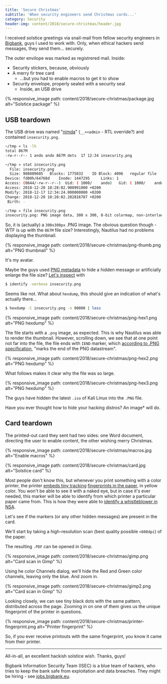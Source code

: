 ```yaml
---
title: 'Secure Christmas'
subtitle: 'When security engineers send Christmas cards...'
category: Security
header-img: content/2018/secure-christmas/header.jpg
---
```


I received solstice greetings via snail-mail from fellow security engineers in [Bigbank](https://bigbank.eu), guys I used to work with.
Only, when ethical hackers send messages, they send them... securely.

The outer envilope was marked as registrered mail. Inside:

- Security stickers, because, obviously
- A merry fir tree card
    - ...but you had to enable macros to get it to show
- Security envelope, properly sealed with a security seal
    - Inside, an USB drive


{% responsive_image path: content/2018/secure-christmas/package.jpg alt="Solstice package" %}


## USB teardown

The USB drive was named "[nimda](https://en.wikipedia.org/wiki/Nimda)" (`__<<admin` - RTL override?) and contained `insecurity.png`.


```bash
~/tmp » ls -lh
total 867M
-rw-r--r-- 1 ando ando 867M dets  17 12:34 insecurity.png

~/tmp » stat insecurity.png 
  File: insecurity.png
  Size: 908809605 	Blocks: 1775032    IO Block: 4096   regular file
Device: fd00h/64768d	Inode: 1447295     Links: 1
Access: (0644/-rw-r--r--)  Uid: ( 1000/    ando)   Gid: ( 1000/    ando)
Access: 2018-12-20 18:28:02.900991000 +0200
Modify: 2018-12-17 12:34:24.000000000 +0200
Change: 2018-12-20 18:28:02.202816787 +0200
 Birth: -

~/tmp » file insecurity.png 
insecurity.png: PNG image data, 300 x 300, 8-bit colormap, non-interlaced
```


So, it is (actually) a `300x300px` .PNG image. The obvious question though - WTF is up with the `867M` file size?
Interestingly, Nautilus had no problems displaying the thumbnail.

{% responsive_image path: content/2018/secure-christmas/png-thumb.png alt="PNG thumbnail" %}

It's my avatar.

Maybe the guys used [PNG metadata](https://www.w3.org/TR/PNG/#11textinfo) to hide a hidden message or artificially
enlarge the file size? [Let's inspect](/content/2018/secure-christmas/metadata.txt) with

```bash
$ identify -verbose insecurity.png
```

Seems like not. What about `hexdump`, this should give an indication of what's actually there...

```bash
$ hexdump -C insecurity.png -n 90000 | less
```

{% responsive_image path: content/2018/secure-christmas/png-hex1.png alt="PNG hexdump" %}

The file starts with a `.png` image, as expected. This is why Nautilus was able to render the thumbnail.
However, scrolling down, we see that at one point not far into the file, the file ends with
`IEND` marker, which [according to .PNG specification](https://www.w3.org/TR/PNG/#11IEND),
"marks the end of the PNG datastream".

{% responsive_image path: content/2018/secure-christmas/png-hex2.png alt="PNG hexdump" %}

What follows makes it clear why the file was so large.

{% responsive_image path: content/2018/secure-christmas/png-hex3.png alt="PNG hexdump" %}

The guys have hidden the latest `.iso` of Kali Linux into the `.PNG` file.

Have you ever thought how to hide your hacking distros? An image* will do.

## Card teardown

The printed-out card they sent had two sides: one Word document, directing the user to
enable content, the other wishing merry Christmas.

{% responsive_image path: content/2018/secure-christmas/macros.jpg alt="Enable macros" %}

{% responsive_image path: content/2018/secure-christmas/card.jpg alt="Solstice card" %}

Most people don't know this, but whenever you print something with a color printer, the printer
[embeds tiny tracking](https://en.wikipedia.org/wiki/Machine_Identification_Code)
[fingerprints in the paper](http://seeingyellow.com/), in yellow color.
You won't be able to see it with a naked eye, but in case it's ever needed,
this marker will be able to identify from which printer a particular paper came from.
This is how they were able to [identify a whistleblower in NSA](https://mashable.com/2017/06/06/printer-dots-nsa-leak).

Let's see if the markers (or any other hidden messages) are present in the card.

We'll start by taking a high-resolution scan (best quality possible `<600dpi`) of the paper.

The resulting `.PDF` can be opened in Gimp.

{% responsive_image path: content/2018/secure-christmas/gimp.png alt="Card scan in Gimp" %}

Using he color Channels dialog, we'll hide the Red and Green color channels, leaving only the blue.
And zoom in.

{% responsive_image path: content/2018/secure-christmas/gimp2.png alt="Card scan in Gimp" %}

Looking closely, we can see tiny black dots with the same pattern, distributed across the page.
Zooming in on one of them gives us the unique fingerprint of the printer in questions.

{% responsive_image path: content/2018/secure-christmas/printer-fingerprint.png alt="Printer fingerprint" %}

So, if you ever receive printouts with the same fingerprint, you know it came from their printer.

-----------

All-in-all, an excellent hackish solstice wish. Thanks, guys!

Bigbank Information Security Team (ISEC) is a blue team of hackers, who tries to keep the bank safe from
exploitation and data breaches. They might be hiring - see [jobs.bigbank.eu](https://jobs.bigbank.eu).

